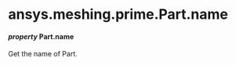 # ansys.meshing.prime.Part.name



#### *property* Part.name

Get the name of Part.

<!-- !! processed by numpydoc !! -->
